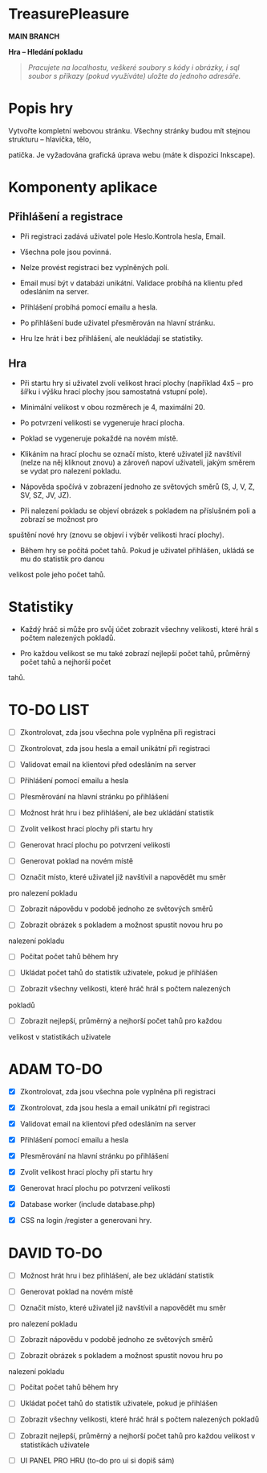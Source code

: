 
# TreasurePleasure

  

**MAIN BRANCH**

  
  

**Hra – Hledání pokladu**

  

> *Pracujete na localhostu, veškeré soubory s kódy i obrázky, i sql soubor s příkazy (pokud využíváte) uložte do jednoho adresáře.*

  
  

# Popis hry

  

Vytvořte kompletní webovou stránku. Všechny stránky budou mít stejnou strukturu – hlavička, tělo,

patička. Je vyžadována grafická úprava webu (máte k dispozici Inkscape).

  
  
  
  
  

# Komponenty aplikace

  
  
  

## Přihlášení a registrace

  

- Při registraci zadává uživatel pole Heslo.Kontrola hesla, Email.

- Všechna pole jsou povinná.

- Nelze provést registraci bez vyplněných polí.

- Email musí být v databázi unikátní. Validace probíhá na klientu před odesláním na server.

- Přihlášení probíhá pomocí emailu a hesla.

- Po přihlášení bude uživatel přesměrován na hlavní stránku.

- Hru lze hrát i bez přihlášení, ale neukládají se statistiky.

  

## Hra

- Při startu hry si uživatel zvolí velikost hrací plochy (například 4x5 – pro šířku i výšku hrací plochy jsou samostatná vstupní pole).

  

- Minimální velikost v obou rozměrech je 4, maximální 20.

- Po potvrzení velikosti se vygeneruje hrací plocha.

- Poklad se vygeneruje pokaždé na novém místě.

- Klikáním na hrací plochu se označí místo, které uživatel již navštívil (nelze na něj kliknout znovu) a zároveň napoví uživateli, jakým směrem se vydat pro nalezení pokladu.

- Nápověda spočívá v zobrazení jednoho ze světových směrů (S, J, V, Z, SV, SZ, JV, JZ).

- Při nalezení pokladu se objeví obrázek s pokladem na příslušném poli a zobrazí se možnost pro

spuštění nové hry (znovu se objeví i výběr velikosti hrací plochy).

- Během hry se počítá počet tahů. Pokud je uživatel přihlášen, ukládá se mu do statistik pro danou

velikost pole jeho počet tahů.

  

# Statistiky

  

- Každý hráč si může pro svůj účet zobrazit všechny velikosti, které hrál s počtem nalezených pokladů.

- Pro každou velikost se mu také zobrazí nejlepší počet tahů, průměrný počet tahů a nejhorší počet

tahů.

  
  

# TO-DO LIST

  

- [ ] Zkontrolovat, zda jsou všechna pole vyplněna při registraci

- [ ] Zkontrolovat, zda jsou hesla a email unikátní při registraci

- [ ] Validovat email na klientovi před odesláním na server

- [ ] Přihlášení pomocí emailu a hesla

- [ ] Přesměrování na hlavní stránku po přihlášení

- [ ] Možnost hrát hru i bez přihlášení, ale bez ukládání statistik

- [ ] Zvolit velikost hrací plochy při startu hry

- [ ] Generovat hrací plochu po potvrzení velikosti

- [ ] Generovat poklad na novém místě

- [ ] Označit místo, které uživatel již navštívil a napovědět mu směr

pro nalezení pokladu

- [ ] Zobrazit nápovědu v podobě jednoho ze světových směrů

- [ ] Zobrazit obrázek s pokladem a možnost spustit novou hru po

nalezení pokladu

- [ ] Počítat počet tahů během hry

- [ ] Ukládat počet tahů do statistik uživatele, pokud je přihlášen

- [ ] Zobrazit všechny velikosti, které hráč hrál s počtem nalezených

pokladů

- [ ] Zobrazit nejlepší, průměrný a nejhorší počet tahů pro každou

velikost v statistikách uživatele

  

# ADAM TO-DO

  

- [x] Zkontrolovat, zda jsou všechna pole vyplněna při registraci

- [x] Zkontrolovat, zda jsou hesla a email unikátní při registraci

- [x] Validovat email na klientovi před odesláním na server

- [x] Přihlášení pomocí emailu a hesla

- [x] Přesměrování na hlavní stránku po přihlášení

- [x] Zvolit velikost hrací plochy při startu hry

- [x] Generovat hrací plochu po potvrzení velikosti

- [x] Database worker (include database.php)

- [x] CSS na login /register a generovani hry.

  

# DAVID TO-DO

  

- [ ] Možnost hrát hru i bez přihlášení, ale bez ukládání statistik

- [ ] Generovat poklad na novém místě

- [ ] Označit místo, které uživatel již navštívil a napovědět mu směr

pro nalezení pokladu

- [ ] Zobrazit nápovědu v podobě jednoho ze světových směrů

- [ ] Zobrazit obrázek s pokladem a možnost spustit novou hru po

nalezení pokladu

- [ ] Počítat počet tahů během hry

- [ ] Ukládat počet tahů do statistik uživatele, pokud je přihlášen

- [ ] Zobrazit všechny velikosti, které hráč hrál s počtem nalezených pokladů

- [ ] Zobrazit nejlepší, průměrný a nejhorší počet tahů pro každou velikost v statistikách uživatele

- [ ] UI PANEL PRO HRU (to-do pro ui si dopiš sám)